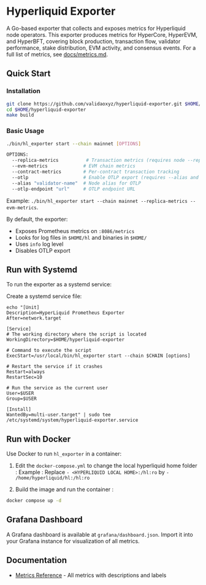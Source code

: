 # Hyperliquid Exporter

A Go-based exporter that collects and exposes metrics for Hyperliquid node operators. This exporter produces metrics for HyperCore, HyperEVM, and HyperBFT, covering block production, transaction flow, validator performance, stake distribution, EVM activity, and consensus events. For a full list of metrics, see [docs/metrics.md](docs/metrics.md).

## Quick Start

### Installation

```bash
git clone https://github.com/validaoxyz/hyperliquid-exporter.git $HOME/hyperliquid-exporter
cd $HOME/hyperliquid-exporter
make build
```

### Basic Usage

```bash
./bin/hl_exporter start --chain mainnet [OPTIONS]

OPTIONS:
  --replica-metrics          # Transaction metrics (requires node --replica-cmds-style)
  --evm-metrics             # EVM chain metrics
  --contract-metrics        # Per-contract transaction tracking
  --otlp                    # Enable OTLP export (requires --alias and --otlp-endpoint)
  --alias "validator-name"  # Node alias for OTLP
  --otlp-endpoint "url"     # OTLP endpoint URL
```

Example: `./bin/hl_exporter start --chain mainnet --replica-metrics --evm-metrics`.

By default, the exporter:
- Exposes Prometheus metrics on `:8086/metrics`
- Looks for log files in `$HOME/hl` and binaries in `$HOME/`
- Uses `info` log level
- Disables OTLP export


## Run with Systemd
To run the exporter as a systemd service:

Create a systemd service file:
```
echo "[Unit]
Description=HyperLiquid Prometheus Exporter
After=network.target

[Service]
# The working directory where the script is located
WorkingDirectory=$HOME/hyperliquid-exporter

# Command to execute the script
ExecStart=/usr/local/bin/hl_exporter start --chain $CHAIN [options]

# Restart the service if it crashes
Restart=always
RestartSec=10

# Run the service as the current user
User=$USER
Group=$USER

[Install]
WantedBy=multi-user.target" | sudo tee /etc/systemd/system/hyperliquid-exporter.service
```

## Run with Docker

Use Docker to run `hl_exporter` in a container:

1. Edit the `docker-compose.yml` to change the local hyperliquid home folder :
Example : Replace
`- <HYPERLIQUID LOCAL HOME>:/hl:ro`
by
`- /home/hyperliquid/hl:/hl:ro` 

2. Build the image and run the container :
```bash
docker compose up -d
```


## Grafana Dashboard

A Grafana dashboard is available at `grafana/dashboard.json`. Import it into your Grafana instance for visualization of all metrics.

## Documentation

- [Metrics Reference](docs/metrics.md) - All metrics with descriptions and labels